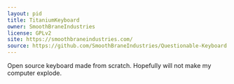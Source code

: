 ```yaml
---
layout: pid
title: TitaniumKeyboard
owner: SmoothBraneIndustries
license: GPLv2
site: https://smoothbraneindustries.com/
source: https://github.com/SmoothBraneIndustries/Questionable-Keyboard
---
```

Open source keyboard made from scratch.  Hopefully will not make my computer explode.
